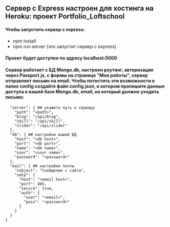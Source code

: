 ## Сервер с Express настроен для хостинга на Heroku: проект Portfolio_Loftschool
#### Чтобы запустить сервер с express:
* npm install
* npm run server (это запустит сервер с express)

#### Проект будет доступен по адресу localhost:5000
#### Сервер работает с БД Mongo.db, настроен роутинг, авторизация через Passport.js, с формы на странице "Мои работы", сервер отправляет письмо на email. Чтобы потестить эти возможности в папке config создайте файл config.json, в котором пропишите данные доступа к вашей базе Mongo.db, email, на который должно уходить письмо:

````{
  "server": { ## укажите путь к серверу
    "path": "<path>",
    "blog": "/api/blog",
    "skill": "/api/skill",
    "slider": "/api/slider"
  },
  "db": { ## настройки вашей БД
    "host": "<db host>", 
    "port": "<db port>",			
    "name": "<db name>",		
    "user": "<user name>",				
    "password": "<password>"	
  },
  "mail": { ## настройки почты
    "subject": "Сообщение с сайта",
    "smtp": {
      "host": "<email host>",
      "port": 465,
      "secure": true,
      "auth": {
        "user": "<email>",
        "pass": "<password>"
      }
    }
  }
}
